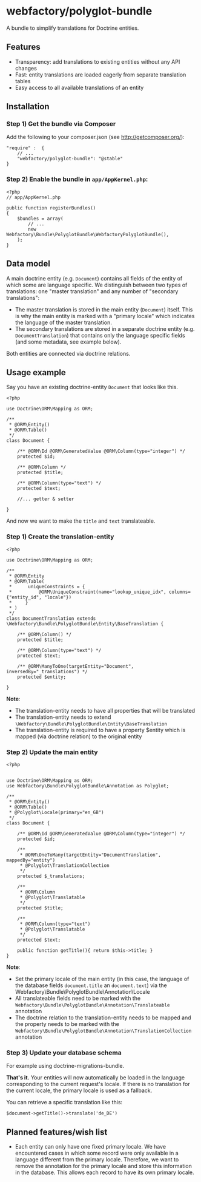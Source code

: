 webfactory/polyglot-bundle
==========================

A bundle to simplify translations for Doctrine entities.

Features
--------
* Transparency: add translations to existing entities without any API changes
* Fast: entity translations are loaded eagerly from separate translation tables
* Easy access to all available translations of an entity


Installation
------------

### Step 1) Get the bundle via Composer
Add the following to your composer.json (see http://getcomposer.org/):

    "require" :  {
        // ...
        "webfactory/polyglot-bundle": "@stable"
    }

### Step 2) Enable the bundle in `app/AppKernel.php`:

	<?php
	// app/AppKernel.php
	
	public function registerBundles()
	{
	    $bundles = array(
	        // ...
	        new Webfactory\Bundle\PolyglotBundle\WebfactoryPolyglotBundle(),
	    );
	}


Data model
----------

A main doctrine entity (e.g. `Document`) contains all fields of the entity of which some are language specific. We
distinguish between two types of translations: one "master translation" and any number of "secondary translations":

* The master translation is stored in the main entity (`Document`) itself. This is why the main entity is marked with a
"primary locale" which indicates the language of the master translation.
* The secondary translations are stored in a separate doctrine entity (e.g. `DocumentTranslation`) that contains only
the language specific fields (and some metadata, see example below).

Both entities are connected via doctrine relations.


Usage example
------------- 

Say you have an existing doctrine-entity `Document` that looks like this.

	<?php
	
	use Doctrine\ORM\Mapping as ORM;
	
	/**
	 * @ORM\Entity()
	 * @ORM\Table()
	 */
	class Document {
	
	    /** @ORM\Id @ORM\GeneratedValue @ORM\Column(type="integer") */
	    protected $id;
	
	    /** @ORM\Column */
	    protected $title;
	
	    /** @ORM\Column(type="text") */
	    protected $text;
	    
	    //... getter & setter
	
	}


And now we want to make the `title` and `text` translateable.

### Step 1) Create the translation-entity

	<?php
		
	use Doctrine\ORM\Mapping as ORM;
	
	/**
	 * @ORM\Entity
	 * @ORM\Table(
	 *      uniqueConstraints = {
	 *          @ORM\UniqueConstraint(name="lookup_unique_idx", columns={"entity_id", "locale"})
	 *     }
	 * )
	 */
	class DocumentTranslation extends \Webfactory\Bundle\PolyglotBundle\Entity\BaseTranslation {
	
	    /** @ORM\Column() */
	    protected $title;
	
	    /** @ORM\Column(type="text") */
	    protected $text;
	
	    /** @ORM\ManyToOne(targetEntity="Document", inversedBy="_translations") */
	    protected $entity;
	
	}


**Note**:

* The translation-entity needs to have all properties that will be translated
* The translation-entity needs to extend `\Webfactory\Bundle\PolyglotBundle\Entity\BaseTranslation`
* The translation-entity is required to have a property $entity which is mapped (via doctrine relation) to the original entity

### Step 2) Update the main entity

	<?php
	
	
	use Doctrine\ORM\Mapping as ORM;
	use Webfactory\Bundle\PolyglotBundle\Annotation as Polyglot;
	
	/**
	 * @ORM\Entity()
	 * @ORM\Table()
	 * @Polyglot\Locale(primary="en_GB")
	 */
	class Document {
	
	    /** @ORM\Id @ORM\GeneratedValue @ORM\Column(type="integer") */
	    protected $id;
	
	    /**
	     * @ORM\OneToMany(targetEntity="DocumentTranslation", mappedBy="entity")
	     * @Polyglot\TranslationCollection
	     */
	    protected $_translations;
	
	    /**
	     * @ORM\Column
	     * @Polyglot\Translatable
	     */
	    protected $title;
	
	    /** 
	     * @ORM\Column(type="text")
	     * @Polyglot\Translatable
	     */
	    protected $text;
	    
	    public function getTitle(){ return $this->title; }
	}

**Note**:

* Set the primary locale of the main entity (in this case, the language of the database fields `document.title` an `document.text`) via the Webfactory\Bundle\PolyglotBundle\Annotation\Locale
* All translateable fields need to be marked with the `Webfactory\Bundle\PolyglotBundle\Annotation\Translateable` annotation
* The doctrine relation to the translation-entity needs to be mapped and the property needs to be marked with the `Webfactory\Bundle\PolyglotBundle\Annotation\TranslationCollection` annotation

### Step 3) Update your database schema

For example using doctrine-migrations-bundle.


**That's it.**
Your entities will now automatically be loaded in the language corresponding to the current request's locale.
If there is no translation for the current locale, the primary locale is used as a fallback.

You can retrieve a specific translation like this:
	
	$document->getTitle()->translate('de_DE')


Planned features/wish list
--------------------------

* Each entity can only have one fixed primary locale. 
  We have encountered cases in which some record were only available in a language different from the primary locale.
  Therefore, we want to remove the annotation for the primary locale and store this information in the database. This allows each record to have its own primary locale.

